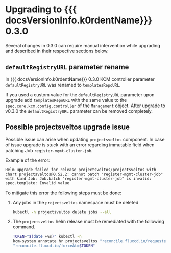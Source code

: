 # Upgrading to {{{ docsVersionInfo.k0rdentName}}} 0.3.0

Several changes in 0.3.0 can require manual intervention while upgrading and
described in their respective sections below.

## `defaultRegistryURL` parameter rename

In {{{ docsVersionInfo.k0rdentName}}} 0.3.0 KCM controller parameter
`defaultRegistryURL` was renamed to `templatesRepoURL`.

If you used a custom value for the `defaultRegistryURL` parameter upon upgrade
add `templatesRepoURL` with the same value to the
`spec.core.kcm.config.controller` of the `Management` object. After upgrade to
v0.3.0 the `defaultRegistryURL` parameter can be removed completely.

## Possible projectsveltos upgrade issue

Possible issue can arise when updating `projectsveltos` component. In case of
issue upgrade is stuck with an error regarding immutable field when patching Job
`register-mgmt-cluster-job`.

Example of the error:

```
Helm upgrade failed for release projectsveltos/projectsveltos with chart projectsveltos@0.52.2: cannot patch "register-mgmt-cluster-job" with kind Job: Job.batch "register-mgmt-cluster-job" is invalid: spec.template: Invalid value
```

To mitigate this error the following steps must be done:

1. Any jobs in the `projectsveltos` namespace must be deleted
   ```bash
   kubectl -n projectsveltos delete jobs --all
   ```
1. The `projectsveltos` helm release must be remediated with the following command.
	```bash
	TOKEN="$(date +%s)" kubectl -n
	kcm-system annotate hr projectsveltos "reconcile.fluxcd.io/requestedAt=$TOKEN"
	"reconcile.fluxcd.io/forceAt=$TOKEN"
	```
